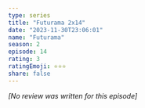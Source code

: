 ```yaml
---
type: series
title: "Futurama 2x14"
date: "2023-11-30T23:06:01"
name: "Futurama"
season: 2
episode: 14
rating: 3
ratingEmoji: ⭐️⭐️⭐️
share: false
---
```


*[No review was written for this episode]*
